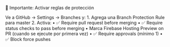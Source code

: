 🚫 Importante: Activar reglas de protección

Ve a GitHub → Settings → Branches y:
	1.	Agrega una Branch Protection Rule para master
	2.	Activa:
	•	✅ Require pull request before merging
	•	✅ Require status checks to pass before merging
	•	Marca Firebase Hosting Preview on PR (cuando se ejecute por primera vez)
	•	✅ Require approvals (mínimo 1)
	•	✅ Block force pushes
    